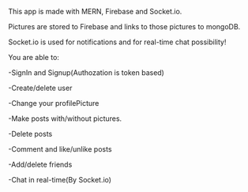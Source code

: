 This app is made with MERN, Firebase and Socket.io.

Pictures are stored to Firebase and links to those pictures to mongoDB.

Socket.io is used for notifications and for real-time chat possibility!

You are able to:

-SignIn and Signup(Authozation is token based)

-Create/delete user

-Change your profilePicture

-Make posts with/without pictures.

-Delete posts

-Comment and like/unlike posts

-Add/delete friends

-Chat in real-time(By Socket.io)
